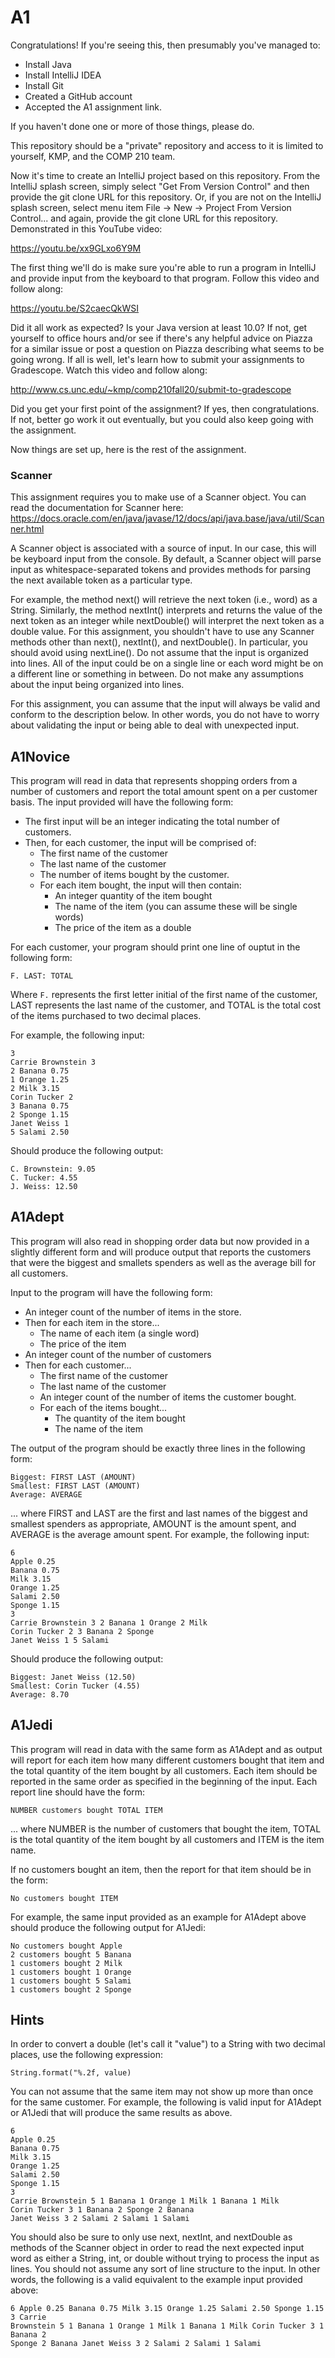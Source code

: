 # A1

Congratulations! If you're seeing this, then presumably you've managed to:
* Install Java
* Install IntelliJ IDEA
* Install Git
* Created a GitHub account
* Accepted the A1 assignment link.

If you haven't done one or more of those things, please do.

This repository should be a "private" repository and access to it is limited to yourself, KMP, and the COMP 210 team. 

Now it's time to create an IntelliJ project based on this repository. From the IntelliJ splash screen, simply select "Get From Version Control" and then provide the git clone URL for this repository. Or, if you are not on the IntelliJ splash screen, select menu item File -> New -> Project From Version Control... and again, provide the git clone URL for this repository. Demonstrated in this YouTube video:

https://youtu.be/xx9GLxo6Y9M

The first thing we'll do is make sure you're able to run a program in IntelliJ and provide input from the keyboard to that program. Follow this video and follow along:

https://youtu.be/S2caecQkWSI

Did it all work as expected? Is your Java version at least 10.0? If not, get yourself to office hours and/or see if there's any helpful advice on Piazza for a similar issue or post a question on Piazza describing what seems to be going wrong. If all is well, let's learn how to submit your assignments to Gradescope. Watch this video and follow along:

http://www.cs.unc.edu/~kmp/comp210fall20/submit-to-gradescope

Did you get your first point of the assignment? If yes, then congratulations. If not, better go work it out eventually, but you could also keep going with the assignment.

Now things are set up, here is the rest of the assignment.

### Scanner

This assignment requires you to make use of a Scanner object. You can read the documentation for Scanner here: https://docs.oracle.com/en/java/javase/12/docs/api/java.base/java/util/Scanner.html

A Scanner object is associated with a source of input. In our case, this will be keyboard input from the console. By default, a Scanner object will parse input as whitespace-separated tokens and provides methods for parsing the next available token as a particular type.

For example, the method next() will retrieve the next token (i.e., word) as a String. Similarly, the method nextInt() interprets and returns the value of the next token as an integer while nextDouble() will interpret the next token as a double value. For this assignment, you shouldn't have to use any Scanner methods other than next(), nextInt(), and nextDouble(). In particular, you should avoid using nextLine(). Do not assume that the input is organized into lines. All of the input could be on a single line or each word might be on a different line or something in between. Do not make any assumptions about the input being organized into lines. 

For this assignment, you can assume that the input will always be valid and conform to the description below. In other words, you do not have to worry about validating the input or being able to deal with unexpected input.

## A1Novice

This program will read in data that represents shopping orders from a number of customers and report the total amount spent on a per customer basis. The input provided will have the following form:

* The first input will be an integer indicating the total number of customers.
* Then, for each customer, the input will be comprised of:
  * The first name of the customer
  * The last name of the customer
  * The number of items bought by the customer.
  * For each item bought, the input will then contain:
    * An integer quantity of the item bought
    * The name of the item (you can assume these will be single words)
    * The price of the item as a double

For each customer, your program should print one line of ouptut in the following form:

```
F. LAST: TOTAL
```

Where ```F.``` represents the first letter initial of the first name of the customer, LAST represents the last name of the customer, and TOTAL is the total cost of the items purchased to two decimal places.

For example, the following input:

```
3
Carrie Brownstein 3
2 Banana 0.75
1 Orange 1.25
2 Milk 3.15
Corin Tucker 2
3 Banana 0.75
2 Sponge 1.15
Janet Weiss 1
5 Salami 2.50
```

Should produce the following output:

```
C. Brownstein: 9.05
C. Tucker: 4.55
J. Weiss: 12.50
```

## A1Adept

This program will also read in shopping order data but now provided in a slightly different form and will produce output that reports the customers that were the biggest and smallets spenders as well as the average bill for all customers. 

Input to the program will have the following form:

* An integer count of the number of items in the store.
* Then for each item in the store...
  * The name of each item (a single word)
  * The price of the item
* An integer count of the number of customers
* Then for each customer...
  * The first name of the customer
  * The last name of the customer
  * An integer count of the number of items the customer bought.
  * For each of the items bought...
    * The quantity of the item bought
    * The name of the item
    
The output of the program should be exactly three lines in the following form:

```
Biggest: FIRST LAST (AMOUNT)
Smallest: FIRST LAST (AMOUNT)
Average: AVERAGE
```

... where FIRST and LAST are the first and last names of the biggest and smallest spenders as appropriate, AMOUNT is the amount spent, and AVERAGE is the average amount spent. For example, the following input:

```
6
Apple 0.25
Banana 0.75
Milk 3.15
Orange 1.25
Salami 2.50
Sponge 1.15
3 
Carrie Brownstein 3 2 Banana 1 Orange 2 Milk
Corin Tucker 2 3 Banana 2 Sponge
Janet Weiss 1 5 Salami
```

Should produce the following output:

```
Biggest: Janet Weiss (12.50)
Smallest: Corin Tucker (4.55)
Average: 8.70
```

## A1Jedi

This program will read in data with the same form as A1Adept and as output will report for each item how many different customers bought that item and the total quantity of the item bought by all customers. Each item should be reported in the same order as specified in the beginning of the input. Each report line should have the form:

```
NUMBER customers bought TOTAL ITEM
```

... where NUMBER is the number of customers that bought the item, TOTAL is the total quantity of the item bought by all customers and ITEM is the item name.

If no customers bought an item, then the report for that item should be in the form:

```
No customers bought ITEM
```

For example, the same input provided as an example for A1Adept above should produce the following output for A1Jedi:

```
No customers bought Apple
2 customers bought 5 Banana
1 customers bought 2 Milk
1 customers bought 1 Orange
1 customers bought 5 Salami
1 customers bought 2 Sponge
```

## Hints

In order to convert a double (let's call it "value") to a String with two decimal places, use the following expression:

```
String.format("%.2f, value)
```

You can not assume that the same item may not show up more than once for the same customer. For example, the following is valid input for A1Adept or A1Jedi that will produce the same results as above.

```
6
Apple 0.25
Banana 0.75
Milk 3.15
Orange 1.25
Salami 2.50
Sponge 1.15
3 
Carrie Brownstein 5 1 Banana 1 Orange 1 Milk 1 Banana 1 Milk
Corin Tucker 3 1 Banana 2 Sponge 2 Banana
Janet Weiss 3 2 Salami 2 Salami 1 Salami
```

You should also be sure to only use next, nextInt, and nextDouble as methods of the Scanner object in order to read the next expected input word as either a String, int, or double without trying to process the input as lines. You should not assume any sort of line structure to the input. In other words, the following is a valid equivalent to the example input provided above:

```
6 Apple 0.25 Banana 0.75 Milk 3.15 Orange 1.25 Salami 2.50 Sponge 1.15 3 Carrie 
Brownstein 5 1 Banana 1 Orange 1 Milk 1 Banana 1 Milk Corin Tucker 3 1 Banana 2 
Sponge 2 Banana Janet Weiss 3 2 Salami 2 Salami 1 Salami
```



